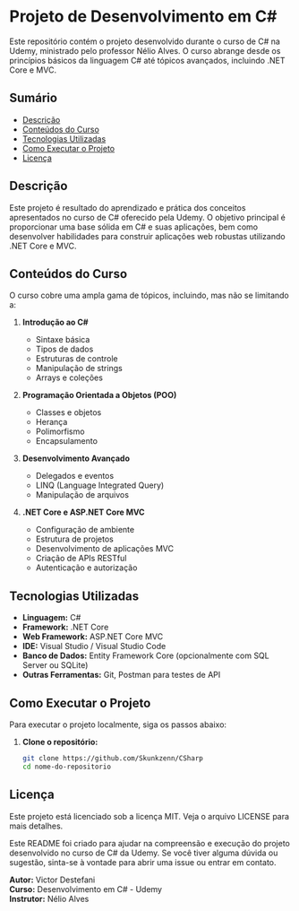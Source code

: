 # Projeto de Desenvolvimento em C#

Este repositório contém o projeto desenvolvido durante o curso de C# na Udemy, ministrado pelo professor Nélio Alves. O curso abrange desde os princípios básicos da linguagem C# até tópicos avançados, incluindo .NET Core e MVC.

## Sumário

- [Descrição](#descrição)
- [Conteúdos do Curso](#conteúdos-do-curso)
- [Tecnologias Utilizadas](#tecnologias-utilizadas)
- [Como Executar o Projeto](#como-executar-o-projeto)
- [Licença](#licença)

## Descrição

Este projeto é resultado do aprendizado e prática dos conceitos apresentados no curso de C# oferecido pela Udemy. O objetivo principal é proporcionar uma base sólida em C# e suas aplicações, bem como desenvolver habilidades para construir aplicações web robustas utilizando .NET Core e MVC.

## Conteúdos do Curso

O curso cobre uma ampla gama de tópicos, incluindo, mas não se limitando a:

1. **Introdução ao C#**
   - Sintaxe básica
   - Tipos de dados
   - Estruturas de controle
   - Manipulação de strings
   - Arrays e coleções

2. **Programação Orientada a Objetos (POO)**
   - Classes e objetos
   - Herança
   - Polimorfismo
   - Encapsulamento

3. **Desenvolvimento Avançado**
   - Delegados e eventos
   - LINQ (Language Integrated Query)
   - Manipulação de arquivos

4. **.NET Core e ASP.NET Core MVC**
   - Configuração de ambiente
   - Estrutura de projetos
   - Desenvolvimento de aplicações MVC
   - Criação de APIs RESTful
   - Autenticação e autorização

## Tecnologias Utilizadas

- **Linguagem:** C#
- **Framework:** .NET Core
- **Web Framework:** ASP.NET Core MVC
- **IDE:** Visual Studio / Visual Studio Code
- **Banco de Dados:** Entity Framework Core (opcionalmente com SQL Server ou SQLite)
- **Outras Ferramentas:** Git, Postman para testes de API

## Como Executar o Projeto

Para executar o projeto localmente, siga os passos abaixo:

1. **Clone o repositório:**
   ```sh
   git clone https://github.com/Skunkzenn/CSharp
   cd nome-do-repositorio

## Licença
Este projeto está licenciado sob a licença MIT. Veja o arquivo LICENSE para mais detalhes.

Este README foi criado para ajudar na compreensão e execução do projeto desenvolvido no curso de C# da Udemy. Se você tiver alguma dúvida ou sugestão, sinta-se à vontade para abrir uma issue ou entrar em contato.

**Autor:** Victor Destefani  
**Curso:** Desenvolvimento em C# - Udemy  
**Instrutor:** Nélio Alves
